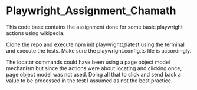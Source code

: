 # Playwright_Assignment_Chamath

This code base contains the assignment done for some basic playwright actions using wikipedia.

Clone the repo and execute npm init playwright@latest using the terminal and execute the tests.
Make sure the playwright.config.ts file is accordingly.

The locator commands could have been using a page object model mechanism but since the actions were about locating and clicking once, page object model was not used. Doing all that to click and send back a value to be processed in the test I assumed as not the best practice.
